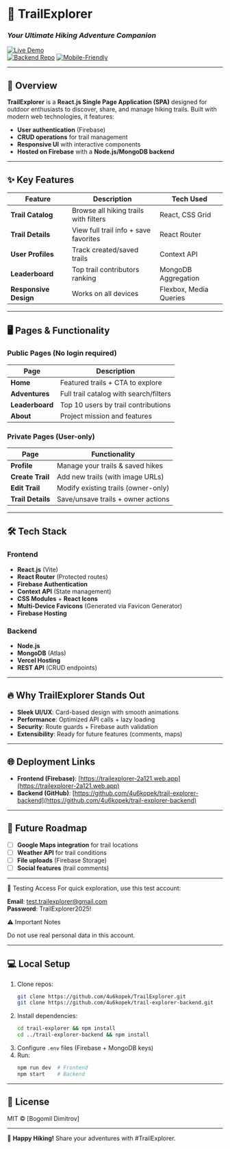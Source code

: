 # 🌲 **TrailExplorer**

### _Your Ultimate Hiking Adventure Companion_

[![Live Demo](https://img.shields.io/badge/Live_Demo-Firebase-orange?style=for-the-badge&logo=firebase)](https://trailexplorer-2a121.web.app)  
[![Backend Repo](https://img.shields.io/badge/Backend-GitHub-black?style=for-the-badge&logo=github)](https://github.com/4u6kopek/trail-explorer-backend)
[![Mobile-Friendly](https://img.shields.io/badge/Mobile-Friendly-4CAF50?style=for-the-badge&logo=smartphone)](https://trailexplorer-2a121.web.app)

---

## 🚀 **Overview**

**TrailExplorer** is a **React.js Single Page Application (SPA)** designed for outdoor enthusiasts to discover, share, and manage hiking trails. Built with modern web technologies, it features:

- **User authentication** (Firebase)
- **CRUD operations** for trail management
- **Responsive UI** with interactive components
- **Hosted on Firebase** with a **Node.js/MongoDB backend**

---

## ✨ **Key Features**

| Feature               | Description                           | Tech Used              |
| --------------------- | ------------------------------------- | ---------------------- |
| **Trail Catalog**     | Browse all hiking trails with filters | React, CSS Grid        |
| **Trail Details**     | View full trail info + save favorites | React Router           |
| **User Profiles**     | Track created/saved trails            | Context API            |
| **Leaderboard**       | Top trail contributors ranking        | MongoDB Aggregation    |
| **Responsive Design** | Works on all devices                  | Flexbox, Media Queries |

---

## 🖥️ **Pages & Functionality**

### **Public Pages** (No login required)

| Page            | Description                            |
| --------------- | -------------------------------------- |
| **Home**        | Featured trails + CTA to explore       |
| **Adventures**  | Full trail catalog with search/filters |
| **Leaderboard** | Top 10 users by trail contributions    |
| **About**       | Project mission and features           |

### **Private Pages** (User-only)

| Page              | Functionality                       |
| ----------------- | ----------------------------------- |
| **Profile**       | Manage your trails & saved hikes    |
| **Create Trail**  | Add new trails (with image URLs)    |
| **Edit Trail**    | Modify existing trails (owner-only) |
| **Trail Details** | Save/unsave trails + owner actions  |

---

## 🛠️ **Tech Stack**

### **Frontend**

- **React.js** (Vite)
- **React Router** (Protected routes)
- **Firebase Authentication**
- **Context API** (State management)
- **CSS Modules** + **React Icons**
- **Multi-Device Favicons** (Generated via Favicon Generator)
- **Firebase Hosting**

### **Backend**

- **Node.js**
- **MongoDB** (Atlas)
- **Vercel Hosting**
- **REST API** (CRUD endpoints)

---

## 🔥 **Why TrailExplorer Stands Out**

- **Sleek UI/UX**: Card-based design with smooth animations
- **Performance**: Optimized API calls + lazy loading
- **Security**: Route guards + Firebase auth validation
- **Extensibility**: Ready for future features (comments, maps)

---

## 🌐 **Deployment Links**

- **Frontend (Firebase)**: [https://trailexplorer-2a121.web.app](https://trailexplorer-2a121.web.app)
- **Backend (GitHub)**: [https://github.com/4u6kopek/trail-explorer-backend](https://github.com/4u6kopek/trail-explorer-backend)

---

## 🚧 **Future Roadmap**

- [ ] **Google Maps integration** for trail locations
- [ ] **Weather API** for trail conditions
- [ ] **File uploads** (Firebase Storage)
- [ ] **Social features** (trail comments)

---

🔐 Testing Access
For quick exploration, use this test account:

**Email**: test.trailexplorer@gmail.com  
**Password**: TrailExplorer2025!

⚠️ Important Notes

Do not use real personal data in this account.

---

## 💻 **Local Setup**

1. Clone repos:
   ```bash
   git clone https://github.com/4u6kopek/TrailExplorer.git
   git clone https://github.com/4u6kopek/trail-explorer-backend.git
   ```
2. Install dependencies:
   ```bash
   cd trail-explorer && npm install
   cd ../trail-explorer-backend && npm install
   ```
3. Configure `.env` files (Firebase + MongoDB keys)
4. Run:
   ```bash
   npm run dev  # Frontend
   npm start    # Backend
   ```

---

## 📜 **License**

MIT © [Bogomil Dimitrov]

---

🌟 **Happy Hiking!** Share your adventures with #TrailExplorer.
